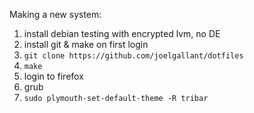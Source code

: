 Making a new system:

1. install debian testing with encrypted lvm, no DE
1. install git & make on first login
1. `git clone https://github.com/joelgallant/dotfiles`
1. `make`
1. login to firefox
1. grub
1. `sudo plymouth-set-default-theme -R tribar`
